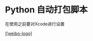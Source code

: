 # Python 自动打包脚本

在使用之前要对Xcode进行设置

[![weibo-logo]](https://github.com/AgoniNemo/autoBaleIpa/blob/master/0CD036F7.png)
